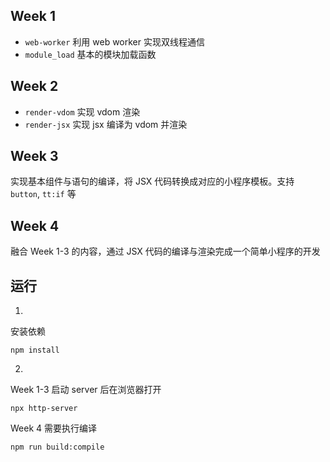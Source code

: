 ## Week 1
- `web-worker` 利用 web worker 实现双线程通信
- `module_load` 基本的模块加载函数

## Week 2
- `render-vdom` 实现 vdom 渲染
- `render-jsx` 实现 jsx 编译为 vdom 并渲染

## Week 3
实现基本组件与语句的编译，将 JSX 代码转换成对应的小程序模板。支持 `button`, `tt:if` 等

## Week 4
融合 Week 1-3 的内容，通过 JSX 代码的编译与渲染完成一个简单小程序的开发

## 运行
1.
安装依赖
```
npm install
```

2.
Week 1-3 启动 server 后在浏览器打开
```
npx http-server
```

Week 4 需要执行编译
```
npm run build:compile
```
